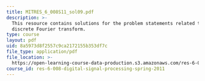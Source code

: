 ```yaml
---
title: MITRES_6_008S11_sol09.pdf
description: >-
  This resource contains solutions for the problem statements related to the
  discrete Fourier transform.
type: course
layout: pdf
uid: 8a5973d8f2557c9ca2172155b353df7c
file_type: application/pdf
file_location: >-
  https://open-learning-course-data-production.s3.amazonaws.com/res-6-008-digital-signal-processing-spring-2011/8a5973d8f2557c9ca2172155b353df7c_MITRES_6_008S11_sol09.pdf
course_id: res-6-008-digital-signal-processing-spring-2011
---
```

